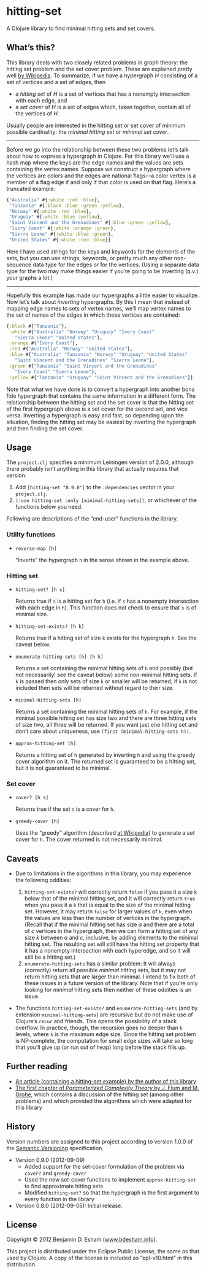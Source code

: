 # hitting-set

A Clojure library to find minimal hitting sets and set covers.

## What’s this?

This library deals with two closely related problems in graph theory: the hitting set problem and the set cover problem. These are explained pretty well [by Wikipedia](https://secure.wikimedia.org/wikipedia/en/wiki/Set_cover_problem). To summarize, if we have a hypergraph *H* consisting of a set of vertices and a set of edges, then

* a *hitting set* of *H* is a set of vertices that has a nonempty intersection with each edge, and
* a *set cover* of *H* is a set of edges which, taken together, contain all of the vertices of *H*.

Usually people are interested in the hitting set or set cover of minimum possible cardinality: the *minimal hitting set* or *minimal set cover*.

---

Before we go into the relationship between these two problems let’s talk about how to express a hypergraph in Clojure. For this library we’ll use a hash map where the keys are the edge names and the values are sets containing the vertex names. Suppose we construct a hypergraph where the vertices are colors and the edges are national flags—a color vertex is a member of a flag edge if and only if that color is used on that flag. Here’s a truncated example:

```clj
{"Australia" #{:white :red :blue},
 "Tanzania" #{:black :blue :green :yellow},
 "Norway" #{:white :red :blue},
 "Uruguay" #{:white :blue :yellow},
 "Saint Vincent and the Grenadines" #{:blue :green :yellow},
 "Ivory Coast" #{:white :orange :green},
 "Sierra Leone" #{:white :blue :green},
 "United States" #{:white :red :blue}}
```

Here I have used strings for the keys and keywords for the elements of the sets, but you can use strings, keywords, or pretty much any other non-sequence data type for the edges or for the vertices. (Using a separate data type for the two may make things easier if you’re going to be inverting (q.v.) your graphs a lot.)

---

Hopefully this example has made our hypergraphs a little easier to visualize. Now let’s talk about *inverting* hypergraphs. By this I mean that instead of mapping edge names to sets of vertex names, we’ll map vertex names to the set of names of the edges in which those vertices are contained:

```clj
{:black #{"Tanzania"},
 :white #{"Australia" "Norway" "Uruguay" "Ivory Coast"
   "Sierra Leone" "United States"},
 :orange #{"Ivory Coast"},
 :red #{"Australia" "Norway" "United States"},
 :blue #{"Australia" "Tanzania" "Norway" "Uruguay" "United States"
   "Saint Vincent and the Grenadines" "Sierra Leone"},
 :green #{"Tanzania" "Saint Vincent and the Grenadines"
   "Ivory Coast" "Sierra Leone"},
 :yellow #{"Tanzania" "Uruguay" "Saint Vincent and the Grenadines"}}
```

Note that what we have done is to convert a hypergraph into another bona fide hypergraph that contains the same information in a different form. The relationship between the hitting set and the set cover is that the hitting set of the first hypergraph above is a set cover for the second set, and vice versa. Inverting a hypergraph is easy and fast, so depending upon the situation, finding the hitting set may be easiest by inverting the hypergraph and then finding the set cover.

## Usage

The `project.clj` specifies a minimum Leiningen version of 2.0.0, although there probably isn’t anything in this library that actually requires that version.

1. Add `[hitting-set "0.9.0"]` to the `:dependencies` vector in your `project.clj`.
2. `(:use hitting-set :only [minimal-hitting-sets])`, or whichever of the functions below you need.

Following are descriptions of the “end-user” functions in the library.

### Utility functions

* `reverse-map [h]`

    “Inverts” the hypergraph `h` in the sense shown in the example above.

### Hitting set

* `hitting-set? [h s]`

    Returns true if `s` is a hitting set for `h` (i.e. if `s` has a nonempty intersection with each edge in `h`). This function does not check to ensure that `s` is of minimal size.

* `hitting-set-exists? [h k]`

    Returns true if a hitting set of size `k` exists for the hypergraph `h`. See the caveat below.

* `enumerate-hitting-sets [h] [h k]`

    Returns a set containing the minimal hitting sets of `h` and possibly (but not necessarily! see the caveat below) some *non*-minimal hitting sets. If `k` is passed then only sets of size `k` or smaller will be returned; if `k` is not included then sets will be returned without regard to their size.

* `minimal-hitting-sets [h]`

    Returns a set containing the minimal hitting sets of `h`. For example, if the minimal possible hitting set has size two and there are three hitting sets of size two, all three will be returned. If you want just one hitting set and don’t care about uniqueness, use `(first (minimal-hitting-sets h))`.

* `approx-hitting-set [h]`

    Returns a hitting set of `h` generated by inverting `h` and using the greedy cover algorithm on it. The returned set is guaranteed to be a hitting set, but it is not guaranteed to be minimal.

### Set cover

* `cover? [h s]`

    Returns true if the set `s` is a cover for `h`.

* `greedy-cover [h]`

    Uses the “greedy” algorithm (described [at Wikipedia](http://en.wikipedia.org/wiki/Set_cover_problem#Greedy_algorithm)) to generate a set cover for `h`. The cover returned is not necessarily minimal.

## Caveats

* Due to limitations in the algorithms in this library, you may experience the following oddities:
    1. `hitting-set-exists?` will correctly return `false` if you pass it a size `k` below that of the minimal hitting set, and it will correctly return `true` when you pass it a `k` that is equal to the size of the minimal hitting set. However, it may return `false` for larger values of `k`, even when the values are less than the number of vertices in the hypergraph. (Recall that if the minimal hitting set has size *a* and there are a total of *c* vertices in the hypergraph, then we can form a hitting set of any size *k* between *a* and *c*, inclusive, by adding elements to the minimal hitting set. The resulting set will still have the hitting set property that it has a nonempty intersection with each hyperedge, and so it will still be a hitting set.)
    2. `enumerate-hitting-sets` has a similar problem: It will always (correctly) return all possible *minimal* hitting sets, but it may not return hitting sets that are larger than minimal.
    I intend to fix both of these issues in a future version of the library. Note that if you’re only looking for *minimal* hitting sets then neither of these oddities is an issue.

* The functions `hitting-set-exists?` and `enumerate-hitting-sets` (and by extension `minimal-hitting-sets`) are recursive but do not make use of Clojure’s `recur` and friends. This opens the possibility of a stack overflow. In practice, though, the recursion goes no deeper than `k` levels, where `k` is the maximum edge size. Since the hitting set problem is NP-complete, the computation for small edge sizes will take so long that you’ll give up (or run out of heap) long before the stack fills up.

## Further reading

* [An article (containing a hitting-set example) by the author of this library](http://www.bdesham.info/2012/09/olympic-colors)
* [The first chapter of *Parameterized Complexity Theory* by J. Flum and M. Grohe](http://www2.informatik.hu-berlin.de/~grohe/pub/pkbuch-chap1.pdf), which contains a discussion of the hitting set (among other problems) and which provided the algorithms which were adapted for this library

## History

Version numbers are assigned to this project according to version 1.0.0 of the [Semantic Versioning](http://semver.org/) specification.

* Version 0.9.0 (2012-09-09)
  - Added support for the set-cover formulation of the problem via `cover?` and `greedy-cover`
  - Used the new set-cover functions to implement `approx-hitting-set` to find approximate hitting sets
  - Modified `hitting-set?` so that the hypergraph is the first argument to every function in the library
* Version 0.8.0 (2012-09-05): Initial release.

## License

Copyright © 2012 Benjamin D. Esham (www.bdesham.info).

This project is distributed under the Eclipse Public License, the same as that used by Clojure. A copy of the license is included as “epl-v10.html” in this distribution.

